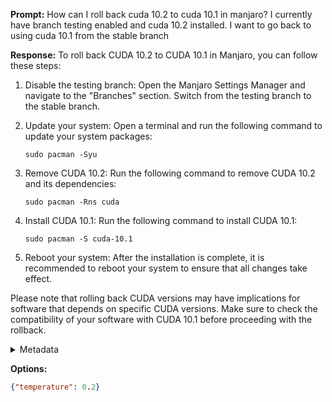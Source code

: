 **Prompt:**
How can I roll back cuda 10.2 to cuda 10.1 in manjaro? I currently have branch testing enabled and cuda 10.2 installed. I want to go back to using cuda 10.1 from the stable branch


**Response:**
To roll back CUDA 10.2 to CUDA 10.1 in Manjaro, you can follow these steps:

1. Disable the testing branch: Open the Manjaro Settings Manager and navigate to the "Branches" section. Switch from the testing branch to the stable branch.

2. Update your system: Open a terminal and run the following command to update your system packages:
   ```
   sudo pacman -Syu
   ```

3. Remove CUDA 10.2: Run the following command to remove CUDA 10.2 and its dependencies:
   ```
   sudo pacman -Rns cuda
   ```

4. Install CUDA 10.1: Run the following command to install CUDA 10.1:
   ```
   sudo pacman -S cuda-10.1
   ```

5. Reboot your system: After the installation is complete, it is recommended to reboot your system to ensure that all changes take effect.

Please note that rolling back CUDA versions may have implications for software that depends on specific CUDA versions. Make sure to check the compatibility of your software with CUDA 10.1 before proceeding with the rollback.

<details><summary>Metadata</summary>

- Duration: 8168 ms
- Datetime: 2023-08-13T18:18:08.814537
- Model: gpt-3.5-turbo-0613

</details>

**Options:**
```json
{"temperature": 0.2}
```


